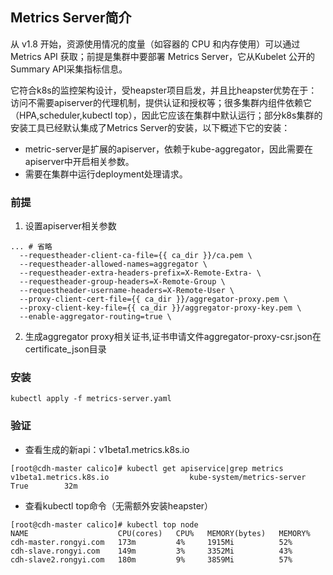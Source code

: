 ## Metrics Server简介

从 v1.8 开始，资源使用情况的度量（如容器的 CPU 和内存使用）可以通过 Metrics API 获取；前提是集群中要部署 Metrics Server，它从Kubelet 公开的Summary API采集指标信息。


它符合k8s的监控架构设计，受heapster项目启发，并且比heapster优势在于：访问不需要apiserver的代理机制，提供认证和授权等；很多集群内组件依赖它（HPA,scheduler,kubectl top），因此它应该在集群中默认运行；部分k8s集群的安装工具已经默认集成了Metrics Server的安装，以下概述下它的安装：

- metric-server是扩展的apiserver，依赖于kube-aggregator，因此需要在apiserver中开启相关参数。
- 需要在集群中运行deployment处理请求。



### 前提

1. 设置apiserver相关参数

```
... # 省略
  --requestheader-client-ca-file={{ ca_dir }}/ca.pem \
  --requestheader-allowed-names=aggregator \
  --requestheader-extra-headers-prefix=X-Remote-Extra- \
  --requestheader-group-headers=X-Remote-Group \
  --requestheader-username-headers=X-Remote-User \
  --proxy-client-cert-file={{ ca_dir }}/aggregator-proxy.pem \
  --proxy-client-key-file={{ ca_dir }}/aggregator-proxy-key.pem \
  --enable-aggregator-routing=true \
```

2. 生成aggregator proxy相关证书,证书申请文件aggregator-proxy-csr.json在certificate_json目录



### 安装

`kubectl apply -f metrics-server.yaml`


### 验证

- 查看生成的新api：v1beta1.metrics.k8s.io
```
[root@cdh-master calico]# kubectl get apiservice|grep metrics
v1beta1.metrics.k8s.io                  kube-system/metrics-server   True        32m
```
- 查看kubectl top命令（无需额外安装heapster）
```
[root@cdh-master calico]# kubectl top node
NAME                    CPU(cores)   CPU%   MEMORY(bytes)   MEMORY%
cdh-master.rongyi.com   173m         4%     1915Mi          52%
cdh-slave.rongyi.com    149m         3%     3352Mi          43%
cdh-slave2.rongyi.com   180m         9%     3859Mi          57%    
```
